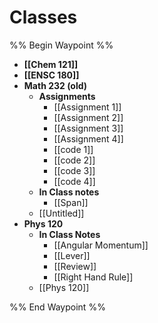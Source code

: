 # Classes 
%% Begin Waypoint %%
- **[[Chem 121]]**
- **[[ENSC 180]]**
- **Math 232 (old)**
	- **Assignments**
		- [[Assignment 1]]
		- [[Assignment 2]]
		- [[Assignment 3]]
		- [[Assignment 4]]
		- [[code 1]]
		- [[code 2]]
		- [[code 3]]
		- [[code 4]]
	- **In Class notes**
		- [[Span]]
	- [[Untitled]]
- **Phys 120**
	- **In Class Notes**
		- [[Angular Momentum]]
		- [[Lever]]
		- [[Review]]
		- [[Right Hand Rule]]
	- [[Phys 120]]

%% End Waypoint %%